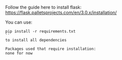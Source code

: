 Follow the guide here to install flask: https://flask.palletsprojects.com/en/3.0.x/installation/

You can use: 
```
pip install -r requirements.txt
``
to install all dependencies

Packages used that require installation:
none for now
